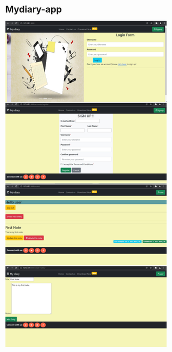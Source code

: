 # Mydiary-app
![Homepage](https://github.com/ArunHaridoss/Mydiary-app/blob/master/screenshots/homepage.jpg?raw=true)
![Registerpage](https://github.com/ArunHaridoss/Mydiary-app/blob/master/screenshots/register%20page.jpg?raw=true)
![Mainpage](https://github.com/ArunHaridoss/Mydiary-app/blob/master/screenshots/main%20page.jpg?raw=true)
![addnotes](https://github.com/ArunHaridoss/Mydiary-app/blob/master/screenshots/addnote.jpg?raw=true)
